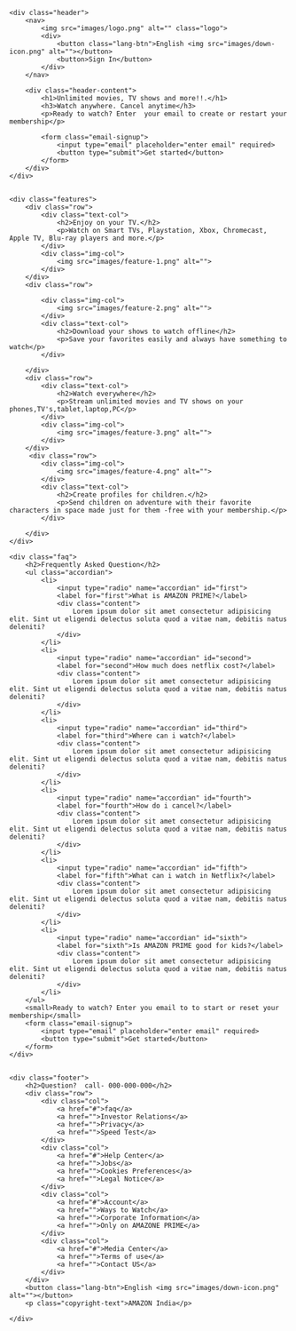 <!DOCTYPE html>
<html lang="en">
<head>
    <meta charset="UTF-8">
    <meta http-equiv="X-UA-Compatible" content="IE=edge">
    <meta name="viewport" content="width=device-width, initial-scale=1.0">
    <title>Netflix</title>
    <link href="https://fonts.googleapis.com/css2?family=Montserrat:wght@100;300;400;500;900&family=Ubuntu:wght@300;400;700&display=swap" rel="stylesheet">
    <link rel="stylesheet" href="styles.css">
</head>
<body>

    <div class="header">
        <nav>
            <img src="images/logo.png" alt="" class="logo">
            <div>
                <button class="lang-btn">English <img src="images/down-icon.png" alt=""></button>
                <button>Sign In</button>
            </div>
        </nav>

        <div class="header-content">
            <h1>Unlimited movies, TV shows and more!!.</h1>
            <h3>Watch anywhere. Cancel anytime</h3>
            <p>Ready to watch? Enter  your email to create or restart your membership</p>

            <form class="email-signup">
                <input type="email" placeholder="enter email" required>
                <button type="submit">Get started</button>
            </form>
        </div>
    </div>
    

    <div class="features">
        <div class="row">
            <div class="text-col">
                <h2>Enjoy on your TV.</h2>
                <p>Watch on Smart TVs, Playstation, Xbox, Chromecast, Apple TV, Blu-ray players and more.</p>
            </div> 
            <div class="img-col">
                <img src="images/feature-1.png" alt="">
            </div>
        </div>
        <div class="row">

            <div class="img-col">
                <img src="images/feature-2.png" alt="">
            </div>
            <div class="text-col">
                <h2>Download your shows to watch offline</h2>
                <p>Save your favorites easily and always have something to watch</p>
            </div> 
           
        </div>
        <div class="row">
            <div class="text-col">
                <h2>Watch everywhere</h2>
                <p>Stream unlimited movies and TV shows on your phones,TV's,tablet,laptop,PC</p>
            </div> 
            <div class="img-col">
                <img src="images/feature-3.png" alt="">
            </div>
        </div>
         <div class="row">
            <div class="img-col">
                <img src="images/feature-4.png" alt="">
            </div>
            <div class="text-col">
                <h2>Create profiles for children.</h2>
                <p>Send children on adventure with their favorite characters in space made just for them -free with your membership.</p>
            </div> 
            
        </div>
    </div>

    <div class="faq">
        <h2>Frequently Asked Question</h2>
        <ul class="accordian">
            <li>
                <input type="radio" name="accordian" id="first">
                <label for="first">What is AMAZON PRIME?</label>
                <div class="content">
                    Lorem ipsum dolor sit amet consectetur adipisicing elit. Sint ut eligendi delectus soluta quod a vitae nam, debitis natus deleniti?
                </div>
            </li>
            <li>
                <input type="radio" name="accordian" id="second">
                <label for="second">How much does netflix cost?</label>
                <div class="content">
                    Lorem ipsum dolor sit amet consectetur adipisicing elit. Sint ut eligendi delectus soluta quod a vitae nam, debitis natus deleniti?
                </div>
            </li>
            <li>
                <input type="radio" name="accordian" id="third">
                <label for="third">Where can i watch?</label>
                <div class="content">
                    Lorem ipsum dolor sit amet consectetur adipisicing elit. Sint ut eligendi delectus soluta quod a vitae nam, debitis natus deleniti?
                </div>
            </li>
            <li>
                <input type="radio" name="accordian" id="fourth">
                <label for="fourth">How do i cancel?</label>
                <div class="content">
                    Lorem ipsum dolor sit amet consectetur adipisicing elit. Sint ut eligendi delectus soluta quod a vitae nam, debitis natus deleniti?
                </div>
            </li>
            <li>
                <input type="radio" name="accordian" id="fifth">
                <label for="fifth">What can i watch in Netflix?</label>
                <div class="content">
                    Lorem ipsum dolor sit amet consectetur adipisicing elit. Sint ut eligendi delectus soluta quod a vitae nam, debitis natus deleniti?
                </div>
            </li>
            <li>
                <input type="radio" name="accordian" id="sixth">
                <label for="sixth">Is AMAZON PRIME good for kids?</label>
                <div class="content">
                    Lorem ipsum dolor sit amet consectetur adipisicing elit. Sint ut eligendi delectus soluta quod a vitae nam, debitis natus deleniti?
                </div>
            </li>
        </ul>
        <small>Ready to watch? Enter you email to to start or reset your membership</small>
        <form class="email-signup">
            <input type="email" placeholder="enter email" required>
            <button type="submit">Get started</button>
        </form>
    </div>


    <div class="footer">
        <h2>Question?  call- 000-000-000</h2>
        <div class="row">
            <div class="col">
                <a href="#">faq</a>
                <a href="">Investor Relations</a>
                <a href="">Privacy</a>
                <a href="">Speed Test</a>
            </div>
            <div class="col">
                <a href="#">Help Center</a>
                <a href="">Jobs</a>
                <a href="">Cookies Preferences</a>
                <a href="">Legal Notice</a>
            </div>
            <div class="col">
                <a href="#">Account</a>
                <a href="">Ways to Watch</a>
                <a href="">Corporate Information</a>
                <a href="">Only on AMAZONE PRIME</a>
            </div>
            <div class="col">
                <a href="#">Media Center</a>
                <a href="">Terms of use</a>
                <a href="">Contact US</a>
            </div>
        </div>
        <button class="lang-btn">English <img src="images/down-icon.png" alt=""></button>
        <p class="copyright-text">AMAZON India</p>
                
    </div>
</body>
</html>

